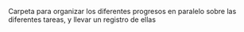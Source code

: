Carpeta para organizar los diferentes progresos en paralelo sobre las diferentes tareas, y llevar un registro de ellas
